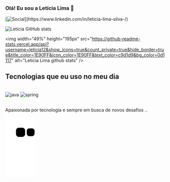 ### Olá! Eu sou a Letícia Lima 👋

[![Social](https://img.shields.io/badge/LinkedIn-0077B5?)](https://www.linkedin.com/in/leticia-lima-silva-/)

![Leticia GitHub stats](https://github-readme-stats.vercel.app/api?username=leticia12&show_icons=true&theme=radical)

<img width="49%" height="195px" src="https://github-readme-stats.vercel.app/api?username=leticia12&show_icons=true&count_private=true&hide_border=true&title_color=1E90FF&icon_color=1E90FF&text_color=c9d1d9&bg_color=0d1117" alt="Leticia Lima github stats" />

## Tecnologias que eu uso no meu dia 

<div style="display: inline_block"><br/>
<img align="center" alt="java" src="https://img.shields.io/badge/Java-ED8B00?style=for-the-badge&logo=openjdk&logoColor=white"/>
<img align="center" alt="spring" src="https://img.shields.io/badge/Spring-6DB33F?style=for-the-badge&logo=spring&logoColor=white"/>
</div><br/>

Apaixonada por tecnologia e sempre em busca de novos desafios ..

![Snake animation](https://github.com/rafaballerini/rafaballerini/blob/output/github-contribution-grid-snake.svg)

